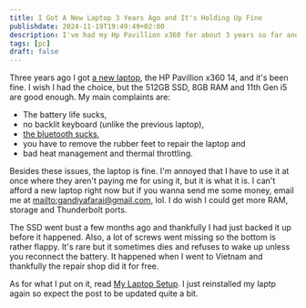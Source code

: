```yaml
---
title: I Got A New Laptop 3 Years Ago and It's Holding Up Fine
publishdate: 2024-11-19T19:49:49+02:00
description: I've had my Hp Pavillion x360 for about 3 years so far and it's fine. I'd like more but I can't afford it.
tags: [pc]
draft: false
---
```


Three years ago I got [a new laptop](/the-classics/blog/my-new-laptop.md), the HP Pavillion x360 14, and it's been fine. I wish I had the choice, but the 512GB SSD, 8GB RAM and 11th Gen i5 are good enough. My main complaints are:

* The battery life sucks,
* no backlit keyboard (unlike the previous laptop),
* [the bluetooth sucks](the-classics\micro\logitech-receiver-dying.md),
* you have to remove the rubber feet to repair the laptop and
* bad heat management and thermal throttling.

Besides these issues, the laptop is fine. I'm annoyed that I have to use it at once where they aren't paying me for using it, but it is what it is. I can't afford a new laptop right now but if you wanna send me some money, email me at <mailto:gandiyafarai@gmail.com>, lol. I do wish I could get more RAM, storage and Thunderbolt ports.

The SSD went bust a few months ago and thankfully I had just backed it up before it happened. Also, a lot of screws went missing so the bottom is rather flappy. It's rare but it sometimes dies and refuses to wake up unless you reconnect the battery. It happened when I went to Vietnam and thankfully the repair shop did it for free.

As for what I put on it, read [My Laptop Setup](/content/blog/my-laptop-setup.md). I just reinstalled my laptp again so expect the post to be updated quite a bit.
